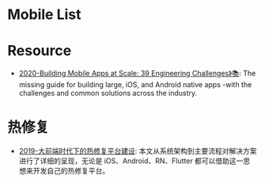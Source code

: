 # Mobile List

# Resource

- [2020-Building Mobile Apps at Scale: 39 Engineering Challenges》📚](https://www.mobileatscale.com/): The missing guide for building large, iOS, and Android native apps -with the challenges and common solutions across the industry.

# 热修复

- [2019-大前端时代下的热修复平台建设](https://mp.weixin.qq.com/s/q4Za7DuNUDmJfk4uQVw_MQ): 本文从系统架构到主要流程对解决方案进行了详细的呈现，无论是 iOS、Android、RN、Flutter 都可以借助这一思想来开发自己的热修复平台。
